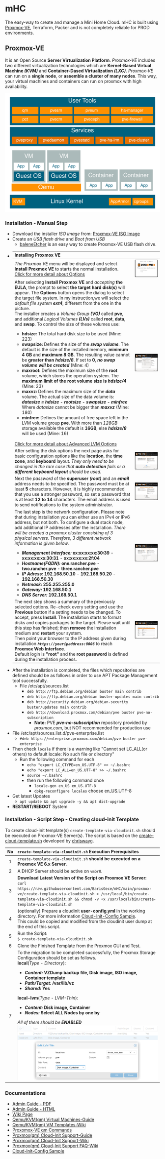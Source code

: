 # mHC

The easy-way to create and manage a Mini Home Cloud. mHC is built using [Proxmox-VE](#Proxmox-VE), Terraform, Packer and is not completely reliable for PROD environments.

## Proxmox-VE

It is an Open Source **Server Virtualization Platform**. *Proxmox-VE* includes two different virtualization technologies which are **Kernel-Based Virtual Machine *(KVM)*** and **Container-Dased Virtualization *(LXC)***. *Proxmox-VE* can run on a **single node**, or **assemble a cluster of many nodes**. This way, your virtual machines and containers can run on proxmox with high availability.

![Proxmox-VE Architecture](./img/Proxmox-VE_Architecture.svg)

### Installation - Manual Step

* Download the installer *ISO image* from: [Proxmox-VE ISO Image][PVE-ISO]
* Create an *USB flash drive* and *Boot from USB*
  * [baleneEtcher][Etcher] is an easy way to create Proxmox-VE USB flash drive.
* | Installing Proxmox VE |       |
  | :-------------------- | :--- |
  | *The Proxmox VE* menu will be displayed and select **Install Proxmox VE** to starts the normal installation.<br> [Click for more detail about Options][PVE-Installation] |![Proxmox-VE Menu](./img/pve-menu-1.png)|
  | After selecting **Install Proxmox VE** and *accepting* **the EULA**, the prompt to select **the target hard disk(s)** will appear. The **Options** button opens the dialog to select the target file system. In my instruction,we will select the *default file system **ext4***, different from the one in the picture.<br> The installer creates a *Volume Group **(VG)*** called **pve**, and additional *Logical Volumes **(LVs)*** called **root**, **data**, and **swap**. To control the size of these volumes use:<br> <ul><li>**hdsize:** The total hard disk size to be used (Mine: 223)</li><li>**swapsize:** Defines the size of the ***swap volume***. The default is the size of the installed memory, **minimum 4 GB** and **maximum 8 GB**. The resulting value cannot be **greater than *hdsize/8***. If set to **0**, ***no swap volume will be created*** (Mine: 4) </li><li>**maxroot:** Defines the maximum size of the **root** volume, which stores the operation system. The **maximum limit of the root volume size is *hdsize/4*** (Mine: 23)</li><li>**maxvz:** Defines the maximum size of the ***data*** volume. The actual size of the data volume is:<br> ***datasize = hdsize - rootsize - swapsize - minfree***<br> Where *datasize* cannot be bigger than ***maxvz*** (Mine: 180)</li><li>**minfree:** Defines the amount of free space left in the LVM volume group **pve**. With more than *128GB* storage available the default is **16GB**, else ***hdsize/8*** will be used (Mine: 16)</li></ul><br> [Click for more detail about Advanced LVM Options][PVE-LVM_Options] | ![Proxmox-VE Select Target Disk](./img/pve-menu-2-select-target-disk.png) |
  | After setting the disk options the next page asks for basic configuration options like the **location**, the **time zone**, and **keyboard** layout. *They only need to be changed in the rare case that **auto detection** fails or a **different keyboard layout** should be used.* | ![Proxmox-VE Select Location](./img/pve-menu-3-select-location.png) |
  | Next the *password* of the **superuser *(root)*** and an ***email*** address needs to be specified. The password must be at least **5** characters. However, it is highly recommended that you use a stronger password, so set a password that is at least **12 to 14** characters. The email address is used to send notifications to the system administrator. | ![Proxmox-VE Set Password](./img/pve-menu-4-set-password.png) |
  | The last step is the network configuration. Please note that during installation you can either use an IPv4 or IPv6 address, but not both. To configure a dual stack node, add additional IP addresses after the installation. *There will be created a proxmox cluster consisting of 3 physical servers. Therefore, 3 different network information is given below.*<ul><li>***Management Interface:*** **xx:xx:xx:xx:30:39** - **xx:xx:xx:xx:30:31** - **xx:xx:xx:xx:2f:04**</li><li>***Hostname(FQDN):*** **one.rancher.pve** - **two.rancher.pve** - **three.rancher.pve**</li><li>***IP Adress:*** **192.168.50.10** - **192.168.50.20** - **192.168.50.30**</li><li>***Netmask:*** **255.255.255.0**</li><li>***Gateway:*** **192.168.50.1**</li><li>***DNS Server:*** **192.168.50.1**</li></ul> | ![Proxmox-VE Setup Network](./img/pve-menu-5-setup-network.png) |
  | The next step shows a summary of the previously selected options. Re-check every setting and use the **Previous** button if a setting needs to be changed. To accept, press **Install**. The installation starts to format disks and copies packages to the target. Please wait until this step has finished; then **remove** the installation medium and **restart** your system.<br> Then point your browser to the IP address given during installation ***`https://youripaddress:8006`*** to reach **Proxmox Web Interface**.<br> Default login is **"root"** and the **root password** is defined during the installation process. | ![Proxmox-VE Installation Summary](./img/pve-menu-6-install-summary.png) |
* After the installation is completed, the files which repositories are defined should be as follows in order to use APT Package Management tool successfully.
  * File /etc/apt/sources.list
    * `deb http://ftp.debian.org/debian buster main contrib`
    * `deb http://ftp.debian.org/debian buster-updates main contrib`
    * `deb http://security.debian.org/debian-security buster/updates main contrib`
    * `deb http://download.proxmox.com/debian/pve buster pve-no-subscription`
      * **Note:** PVE ***pve-no-subscription*** repository provided by *proxmox.com*, but NOT recommended for production use
* File /etc/apt/sources.list.d/pve-enterprise.list
  * `#deb https://enterprise.proxmox.com/debian/pve buster pve-enterprise`
* Then check `locale` if there is a warning like "Cannot set LC_ALL(or others) to default locale: No such file or directory"
  * Run the following command for each
    * `echo "export LC_CTYPE=en_US.UTF-8" >> ~/.bashrc`
    * `echo "export LC_ALL=en_US.UTF-8" >> ~/.bashrc`
    * `source ~/.bashrc`
    * then run the following command once
      * `locale-gen en_US en_US.UTF-8`
      * `dpkg-reconfigure locales` choose en_US.UTF-8
* Get latest Updates
  * `apt update && apt upgrade -y && apt dist-upgrade`
* **RESTART/REBOOT** System

### Installation - Script Step - Creating cloud-init Template

To create cloud-init template(s) `create-template-via-cloudinit.sh` should be executed on Proxmox-VE Server(s). The script is based on the [create-cloud-template.sh][chriswayg-gist] developed by [chriswayg][chriswayg].

|  No | `create-template-via-cloudinit.sh` Execution Prerequisites |
| :-: | :--------------------------------------------------------- |
|  1  |`create-template-via-cloudinit.sh` **should be executed on a Proxmox VE 6.x Server.** |
|  2  |A DHCP Server should be active on `vmbr0`. |
|  3  | **Download Latest Version of the Script on Proxmox VE Server:**<br> `curl https://raw.githubusercontent.com/BarisGece/mHC/main/proxmox-ve/create-template-via-cloudinit.sh > /usr/local/bin/create-template-via-cloudinit.sh && chmod -v +x /usr/local/bin/create-template-via-cloudinit.sh` |
|  4  | (optionally) Prepare a cloudinit **user-config.yml** in the working directory. For more information [Cloud-Init-Config Sample][Cloud-Init-Config Sample].<br> This could be copied and modified from the cloudinit user dump at the end of this script. |
|  5  | Run the Script:<br> `$ create-template-via-cloudinit.sh` |
|  6  | Clone the Finished Template from the Proxmox GUI and Test. |
|  7  | To the migration to be completed successfully, the Proxmox Storage Configuration should be set as follows.<br> **local**(*Type - Directory*):<ul><li>***Content:*** **VZDump backup file, Disk image, ISO image, Container template**</li><li>***Path/Target:*** **/var/lib/vz**</li><li>***Shared:*** **Yes**</li></ul> **local-lvm**(*Type - LVM-Thin*):<ul><li>***Content:*** **Disk image, Container**</li><li>***Nodes:*** **Select ALL Nodes by one by**</li></ul> *All of them should be **ENABLED***<br> ![DC_Storage_Settings](./img/DC_Storage_Settings.png)  |

### Documentations

* [Admin Guide - PDF][Admin Guide - PDF]
* [Admin Guide - HTML][Admin Guide - HTML]
* [Wiki Page][Wiki Page]
* [Qemu/KVM(qm) Virtual Machines-Guide][Qemu/KVM(qm) Virtual Machines-Guide]
* [Qemu/KVM(qm) VM Templates-Wiki][Qemu/KVM(qm) VM Templates-Wiki]
* [Proxomox-VE qm Commands][Proxomox-VE qm Command Line Interface]
* [Proxmox(qm) Cloud-Init Support-Guide][Proxmox(qm) Cloud-Init Support-Guide]
* [Proxmox(qm) Cloud-Init Support-Wiki][Proxmox(qm) Cloud-Init Support-Wiki]
* [Proxmox(qm) Cloud-Init Support FAQ-Wiki][Proxmox(qm) Cloud-Init Support FAQ-Wiki]
* [Cloud-Init-Config Sample][Cloud-Init-Config Sample]

[PVE-ISO]:                                  https://www.proxmox.com/en/downloads/category/iso-images-pve
[Etcher]:                                   https://www.balena.io/etcher/
[PVE-Installation]:                         https://pve.proxmox.com/pve-docs/pve-admin-guide.html#chapter_installation
[PVE-LVM_Options]:                          https://pve.proxmox.com/pve-docs/pve-admin-guide.html#advanced_lvm_options
[chriswayg]:                                https://github.com/chriswayg
[chriswayg-gist]:                           https://gist.github.com/chriswayg/43fbea910e024cbe608d7dcb12cb8466
[Admin Guide - PDF]:                        https://proxmox.com/en/downloads/item/proxmox-ve-admin-guide-for-6-x
[Admin Guide - HTML]:                       https://pve.proxmox.com/pve-docs/pve-admin-guide.html
[Wiki Page]:                                https://pve.proxmox.com/wiki/Main_Page
[Qemu/KVM(qm) Virtual Machines-Guide]:      https://pve.proxmox.com/pve-docs/pve-admin-guide.html#chapter_virtual_machines
[Qemu/KVM(qm) VM Templates-Wiki]:           https://pve.proxmox.com/wiki/Qemu/KVM_Virtual_Machines#qm_templates
[Proxmox(qm) Cloud-Init Support-Guide]:     https://pve.proxmox.com/pve-docs/pve-admin-guide.html#qm_cloud_init
[Proxmox(qm) Cloud-Init Support-Wiki]:      https://pve.proxmox.com/wiki/Cloud-Init_Support
[Proxmox(qm) Cloud-Init Support FAQ-Wiki]:  https://pve.proxmox.com/wiki/Cloud-Init_FAQ
[Cloud-Init-Config Sample]:                 https://cloudinit.readthedocs.io/en/latest/topics/examples.html#yaml-examples
[Proxomox-VE qm Command Line Interface]:    https://pve.proxmox.com/pve-docs/qm.1.html
